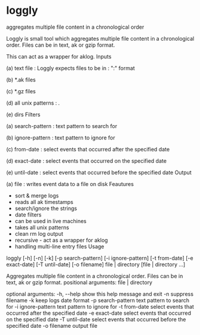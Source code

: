 # loggly
aggregates multiple file content in a chronological order

Loggly is small tool which aggregates multiple file content in a chronological order. Files can be in text, ak or gzip format.

This can act as a wrapper for aklog.
Inputs

(a) text file : Loggly expects files to be in : "<date>:<text>" format

(b) *.ak files

(c) *.gz files

(d) all unix patterns : *.*

(e) dirs
Filters

(a) search-pattern : text pattern to search for

(b) ignore-pattern : text pattern to ignore for

(c) from-date : select events that occurred after the specified date

(d) exact-date : select events that occurred on the specified date

(e) until-date : select events that occurred before the specified date
Output

(a) file : writes event data to a file on disk
Feautures

- sort & merge logs
- reads all ak timestamps
- search/ignore the strings
- date filters
- can be used in live machines
- takes all unix patterns
- clean rm log output
- recursive - act as a wrapper for aklog
- handling multi-line entry files
Usage

loggly [-h] [-n] [-k] [-p search-pattern] [-i ignore-pattern]
[-t from-date] [-e exact-date] [-T until-date] [-o filename]
file | directory [file | directory ...]

Aggregates multiple file content in a chronological order. Files can be in
text, ak or gzip format.
positional arguments:
file | directory

optional arguments:
-h, --help show this help message and exit
-n suppress filename
-k keep logs date format
-p search-pattern text pattern to search for
-i ignore-pattern text pattern to ignore for
-t from-date select events that occurred after the specified date
-e exact-date select events that occurred on the specified date
-T until-date select events that occurred before the specified date
-o filename output file

